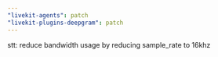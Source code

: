 ```yaml
---
"livekit-agents": patch
"livekit-plugins-deepgram": patch
---
```


stt: reduce bandwidth usage by reducing sample_rate to 16khz
